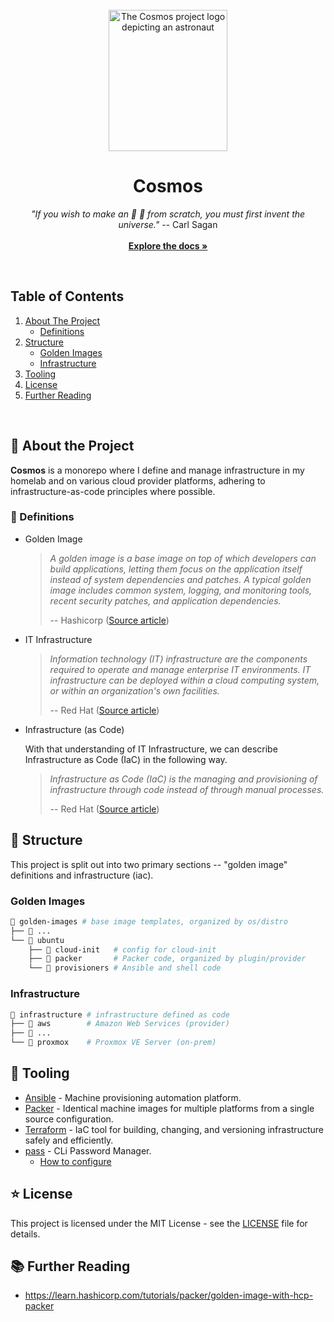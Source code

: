 <div align="center">
  <br />
  <img src="../assets/logo.png?raw=true" alt="The Cosmos project logo depicting an astronaut" width="190" height="226" />
  <br />
  <h1 align="center">Cosmos</h1>
  <p align="center">
    <i>"If you wish to make an 🍎 🥧 from scratch, you must first invent the universe."</i> -- Carl Sagan
    <br />
    <br />
    <a href="https://github.com/sonofborge/cosmos/blob/main/README.md">
      <strong>Explore the docs »</strong>
    </a>
  </p>
  <br />
</div>

## Table of Contents

<ol>
  <li>
    <a href="#-about-the-project">About The Project</a>
    <ul>
      <li><a href="#-definitions">Definitions</a></li>
    </ul>
  </li>
  <li>
    <a href="#-structure">Structure</a>
    <ul>
      <li><a href="#golden-images">Golden Images</a></li>
      <li><a href="#infrastructure">Infrastructure</a></li>
    </ul>
  </li>
  <li>
    <a href="#-tooling">Tooling</a>
  </li>
  <li>
    <a href="#-license">License</a>
  </li>
  <li>
    <a href="#-further-reading">Further Reading</a>
  </li>
</ol>
<br />

## 🚀 About the Project

**Cosmos** is a monorepo where I define and manage infrastructure in my homelab and on various cloud provider platforms,
adhering to infrastructure-as-code principles where possible.

### 📖 Definitions

*   Golden Image

    > _A golden image is a base image on top of which developers can build applications, letting them focus on the
    > application itself instead of system dependencies and patches. A typical golden image includes common system,
    > logging, and monitoring tools, recent security patches, and application dependencies._
    >
    > -- Hashicorp ([Source article](https://learn.hashicorp.com/tutorials/packer/golden-image-with-hcp-packer))

*   IT Infrastructure

    > _Information technology (IT) infrastructure are the components required to operate and manage enterprise IT
    > environments. IT infrastructure can be deployed within a cloud computing system, or within an organization's own
    > facilities._
    >
    > -- Red Hat ([Source article](https://www.redhat.com/en/topics/cloud-computing/what-is-it-infrastructure))

*   Infrastructure (as Code)

    With that understanding of IT Infrastructure, we can describe Infrastructure as Code (IaC) in the following way.

    > _Infrastructure as Code (IaC) is the managing and provisioning of infrastructure through code instead of through
    > manual processes._
    >
    > -- Red Hat ([Source article](https://www.redhat.com/en/topics/automation/what-is-infrastructure-as-code-iac))

## 🧬 Structure

This project is split out into two primary sections -- "golden image" definitions and infrastructure (iac).

### Golden Images

```sh
📁 golden-images # base image templates, organized by os/distro
├── 📁 ...
└── 📁 ubuntu
    ├── 📁 cloud-init   # config for cloud-init
    ├── 📁 packer       # Packer code, organized by plugin/provider
    └── 📁 provisioners # Ansible and shell code
```
### Infrastructure

```sh
📁 infrastructure # infrastructure defined as code
├── 📁 aws        # Amazon Web Services (provider)
├── 📁 ...
└── 📁 proxmox    # Proxmox VE Server (on-prem)
```

## 🔧 Tooling

*   [Ansible](https://www.ansible.com/) - Machine provisioning automation platform.
*   [Packer](https://www.packer.io/) - Identical machine images for multiple platforms from a single source 
    configuration.
*   [Terraform](https://www.terraform.io/) - IaC tool for building, changing, and versioning infrastructure safely
    and efficiently.
*   [pass](https://www.passwordstore.org/) - CLi Password Manager.
    *   [How to configure](https://www.howtogeek.com/devops/how-to-use-pass-a-command-line-password-manager-for-linux-systems/)
## ⭐ License

This project is licensed under the MIT License - see the [LICENSE](./LICENSE) file for details.

## 📚 Further Reading

*   https://learn.hashicorp.com/tutorials/packer/golden-image-with-hcp-packer
